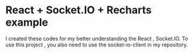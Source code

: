 # React + Socket.IO + Recharts example

I created these codes for my better understanding the React , Socket.IO.
To use this project , you also need to use the socket-io-client in my repository.
